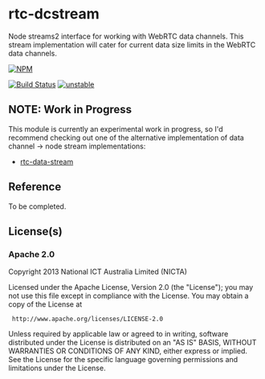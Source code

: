 # rtc-dcstream

Node streams2 interface for working with WebRTC data channels. This stream
implementation will cater for current data size limits in the WebRTC
data channels.


[![NPM](https://nodei.co/npm/rtc-dcstream.png)](https://nodei.co/npm/rtc-dcstream/)

[![Build Status](https://travis-ci.org/rtc-io/rtc-dcstream.png?branch=master)](https://travis-ci.org/rtc-io/rtc-dcstream)
[![unstable](http://hughsk.github.io/stability-badges/dist/unstable.svg)](http://github.com/hughsk/stability-badges)

## NOTE: Work in Progress

This module is currently an experimental work in progress, so I'd recommend
checking out one of the alternative implementation of data channel -> node
stream implementations:

- [rtc-data-stream](https://github.com/kumavis/rtc-data-stream)

## Reference

To be completed.

## License(s)

### Apache 2.0

Copyright 2013 National ICT Australia Limited (NICTA)

   Licensed under the Apache License, Version 2.0 (the "License");
   you may not use this file except in compliance with the License.
   You may obtain a copy of the License at

     http://www.apache.org/licenses/LICENSE-2.0

   Unless required by applicable law or agreed to in writing, software
   distributed under the License is distributed on an "AS IS" BASIS,
   WITHOUT WARRANTIES OR CONDITIONS OF ANY KIND, either express or implied.
   See the License for the specific language governing permissions and
   limitations under the License.
